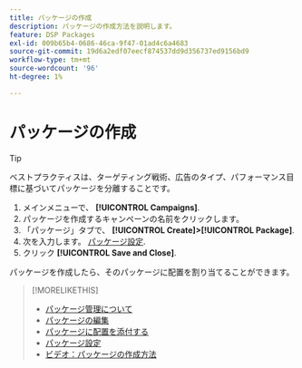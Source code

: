 ```yaml
---
title: パッケージの作成
description: パッケージの作成方法を説明します。
feature: DSP Packages
exl-id: 009b65b4-0686-46ca-9f47-01ad4c6a4683
source-git-commit: 19d6a2edf07eecf874537dd9d356737ed9156bd9
workflow-type: tm+mt
source-wordcount: '96'
ht-degree: 1%

---
```


# パッケージの作成

>[!TIP]
>
>ベストプラクティスは、ターゲティング戦術、広告のタイプ、パフォーマンス目標に基づいてパッケージを分離することです。

1. メインメニューで、 **[!UICONTROL Campaigns]**.
1. パッケージを作成するキャンペーンの名前をクリックします。
1. 「パッケージ」タブで、 **[!UICONTROL Create]>[!UICONTROL Package]**.
1. 次を入力します。 [パッケージ設定](package-settings.md).
1. クリック **[!UICONTROL Save and Close]**.

パッケージを作成したら、そのパッケージに配置を割り当てることができます。

>[!MORELIKETHIS]
>
>* [パッケージ管理について](package-about.md)
>* [パッケージの編集](package-edit.md)
>* [パッケージに配置を添付する](package-attach-placement.md)
>* [パッケージ設定](package-settings.md)
>* [ビデオ：パッケージの作成方法](https://experienceleague.adobe.com/docs/advertising-cloud-learn/tutorials/dsp/package-create.html)

